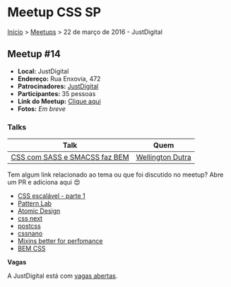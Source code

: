 Meetup CSS SP
======

[Início](../README.md) > [Meetups](../meetups.md) > 22 de março de 2016 - JustDigital

## Meetup #14

* **Local:** JustDigital
* **Endereço:** Rua Enxovia, 472
* **Patrocinadores:** [JustDigital](http://justdigital.com.br/)
* **Participantes:** 35 pessoas
* **Link do Meetup:** [Clique aqui](http://www.meetup.com/pt-BR/CSS-SP/events/229469361/)
* **Fotos:** *Em breve*

### Talks

| Talk                            | Quem
| ------------------------------  | ------------------------------------------------------------------
| [CSS com SASS e SMACSS faz BEM](https://docs.google.com/presentation/d/1eqnCLC5Wn9h1RTr9mv2k_P0F9R3P2KTqrBA0rOYGc54/edit)       | [Wellington Dutra](https://www.facebook.com/wellingtonsidmardutra)


Tem algum link relacionado ao tema ou que foi discutido no meetup? Abre um PR e adiciona aqui :heart_eyes:

* [CSS escalável - parte 1](https://medium.com/@shankarcabus/css-escalavel-parte-1-41e7e863799e#.grqqzmfuy)
* [Pattern Lab](http://patternlab.io/)
* [Atomic Design](http://atomicdesign.bradfrost.com/)
* [css next](http://cssnext.io/)
* [postcss](https://github.com/postcss/postcss)
* [cssnano](https://github.com/ben-eb/cssnano)
* [Mixins better for perfomance](http://csswizardry.com/2016/02/mixins-better-for-performance/)
* [BEM CSS](http://getbem.com/introduction/)

**Vagas**

A JustDigital está com [vagas abertas](http://www.justdigital.com.br/trabalhe-conosco).
